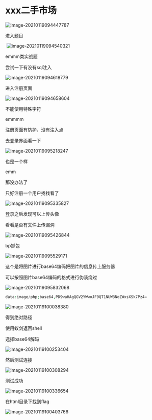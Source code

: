 # xxx二手市场

![image-20210119094447787](../../../image/image-20210119094447787.png)

进入题目

​	![image-20210119094540321](../../../image/image-20210119094540321.png)

emmm类实战题

尝试一下有没有sql注入

![image-20210119094618779](../../../image/image-20210119094618779.png)

进入注册页面

![image-20210119094658604](../../../image/image-20210119094658604.png)

不能使用特殊字符

emmmm

注册页面有防护，没有注入点

去登录界面看一下

![image-20210119095218247](../../../image/image-20210119095218247.png)

也是一个样

emm

那没办法了

只好注册一个用户找找看了

![image-20210119095335827](../../../image/image-20210119095335827.png)

登录之后发现可以上传头像

看看是否有文件上传漏洞

![image-20210119095426844](../../../image/image-20210119095426844.png)

bp抓包

![image-20210119095529171](../../../image/image-20210119095529171.png)

这个是将图片进行base64编码把图片的信息传上服务器

可以按照图片base64编码的格式进行伪装绕过

![image-20210119095832068](../../../image/image-20210119095832068.png)

```php
data:image/php;base64,PD9waHAgQGV2YWwoJF9QT1NUW3NoZWxsXSk7Pz4=
```

![image-20210119100038380](../../../image/image-20210119100038380.png)

得到绝对路径

使用蚁剑返回shell

选择base64解码

![image-20210119100253404](../../../image/image-20210119100253404.png)

然后测试连接

![image-20210119100308294](../../../image/image-20210119100308294.png)

测试成功

![image-20210119100336654](../../../image/image-20210119100336654.png)

在html目录下找到flag

![image-20210119100403766](../../../image/image-20210119100403766.png)